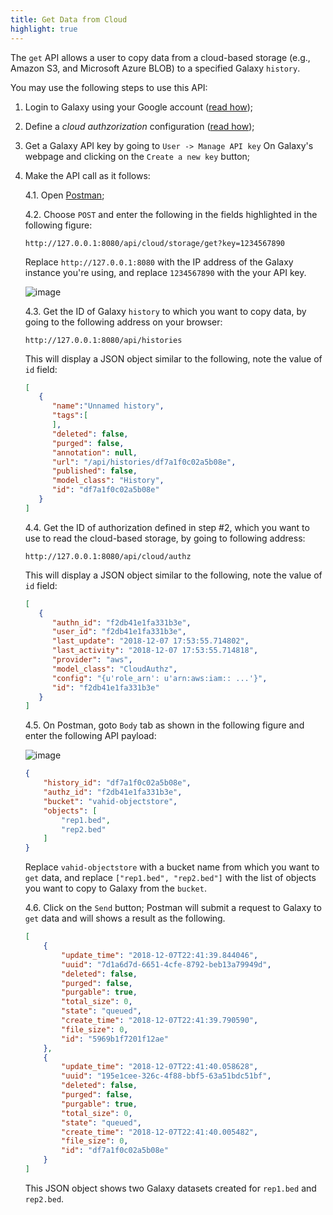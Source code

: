 ```yaml
---
title: Get Data from Cloud
highlight: true
---
```


The `get` API allows a user to copy data from a cloud-based storage (e.g., Amazon S3, and Microsoft Azure BLOB)
to a specified Galaxy `history`. 

You may use the following steps to use this API:

1. Login to Galaxy using your Google account ([read how](/authnz/config/oidc/));
2. Define a _cloud authzorization_ configuration ([read how](/authnz/cloud/));
3. Get a Galaxy API key by going to `User -> Manage API key` On Galaxy's webpage and clicking on the 
`Create a new key` button;
4. Make the API call as it follows:

    4.1. Open [Postman](https://www.getpostman.com);
    
    4.2. Choose `POST` and enter the following in the fields highlighted in the following figure:
    
    ```
    http://127.0.0.1:8080/api/cloud/storage/get?key=1234567890
    ```
        
    Replace `http://127.0.0.1:8080` with the IP address of the Galaxy instance you're using, and
    replace `1234567890` with the your API key.
        
    ![image](/src/cloud/storage/get_01.png)
    
    4.3. Get the ID of Galaxy `history` to which you want to copy data, by going to the following
    address on your browser:
    
    ```
    http://127.0.0.1:8080/api/histories
    ```
        
    This will display a JSON object similar to the following, note the value of `id` field:
    
    ```json
    [
       {
          "name":"Unnamed history",
          "tags":[
          ],
          "deleted": false,
          "purged": false,
          "annotation": null,
          "url": "/api/histories/df7a1f0c02a5b08e",
          "published": false,
          "model_class": "History",
          "id": "df7a1f0c02a5b08e"
       }
    ]
    ```
        
    4.4. Get the ID of authorization defined in step #2, which you want to use to read the 
    cloud-based storage, by going to following address: 
    
    ```
    http://127.0.0.1:8080/api/cloud/authz
    ```
        
    This will display a JSON object similar to the following, note the value of `id` field:
    
    ```json
    [
       {
          "authn_id": "f2db41e1fa331b3e",
          "user_id": "f2db41e1fa331b3e",
          "last_update": "2018-12-07 17:53:55.714802",
          "last_activity": "2018-12-07 17:53:55.714818",
          "provider": "aws",
          "model_class": "CloudAuthz",
          "config": "{u'role_arn': u'arn:aws:iam:: ...'}",
          "id": "f2db41e1fa331b3e"
       }
    ]
    ```
        
    4.5. On Postman, goto `Body` tab as shown in the following figure and enter the 
    following API payload:
    
    ![image](/src/cloud/storage/get_02.png)

    ```json
    {
        "history_id": "df7a1f0c02a5b08e",
        "authz_id": "f2db41e1fa331b3e",
        "bucket": "vahid-objectstore",
        "objects": [
            "rep1.bed",
            "rep2.bed"
        ]
    }
    ```
    
    Replace `vahid-objectstore` with a bucket name from which you want to `get` data,
    and replace `["rep1.bed", "rep2.bed"]` with the list of objects you want to
    copy to Galaxy from the `bucket`.
    
    4.6. Click on the `Send` button; Postman will submit a request to Galaxy to `get` data
    and will shows a result as the following. 
    
    ```json
    [
        {
            "update_time": "2018-12-07T22:41:39.844046",
            "uuid": "7d1a6d7d-6651-4cfe-8792-beb13a79949d",
            "deleted": false,
            "purged": false,
            "purgable": true,
            "total_size": 0,
            "state": "queued",
            "create_time": "2018-12-07T22:41:39.790590",
            "file_size": 0,
            "id": "5969b1f7201f12ae"
        },
        {
            "update_time": "2018-12-07T22:41:40.058628",
            "uuid": "195e1cee-326c-4f88-bbf5-63a51bdc51bf",
            "deleted": false,
            "purged": false,
            "purgable": true,
            "total_size": 0,
            "state": "queued",
            "create_time": "2018-12-07T22:41:40.005482",
            "file_size": 0,
            "id": "df7a1f0c02a5b08e"
        }
    ]
    ```
    
    This JSON object shows two Galaxy datasets created for `rep1.bed` and `rep2.bed`. 
